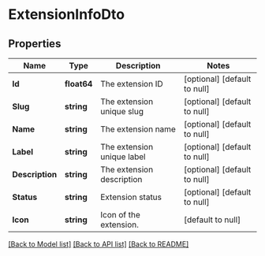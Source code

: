 # ExtensionInfoDto

## Properties
Name | Type | Description | Notes
------------ | ------------- | ------------- | -------------
**Id** | **float64** | The extension ID | [optional] [default to null]
**Slug** | **string** | The extension unique slug | [optional] [default to null]
**Name** | **string** | The extension name | [optional] [default to null]
**Label** | **string** | The extension unique label | [optional] [default to null]
**Description** | **string** | The extension description | [optional] [default to null]
**Status** | **string** | Extension status | [optional] [default to null]
**Icon** | **string** | Icon of the extension. | [default to null]

[[Back to Model list]](../README.md#documentation-for-models) [[Back to API list]](../README.md#documentation-for-api-endpoints) [[Back to README]](../README.md)

